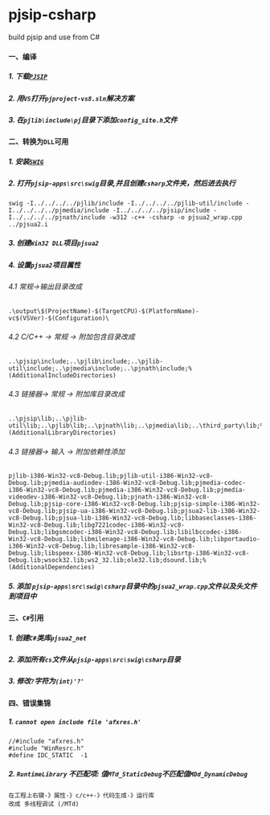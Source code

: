 # pjsip-csharp
build pjsip and use from C#

#### 一、编译
##### 1.	下载[`PJSIP`](http://www.pjsip.org/download.htm)
##### 2.	用`VS`打开`pjproject-vs8.sln`解决方案
##### 3.	在`pjlib\include\pj`目录下添加`config_site.h`文件

#### 二、转换为`DLL`可用
##### 1. 安装[`SWIG`](http://swig.org/)
##### 2. 打开`pjsip-apps\src\swig`目录,并且创建`csharp`文件夹，然后进去执行
```
swig -I../../../../pjlib/include -I../../../../pjlib-util/include -I../../../../pjmedia/include -I../../../../pjsip/include -I../../../../pjnath/include -w312 -c++ -csharp -o pjsua2_wrap.cpp ../pjsua2.i
```
##### 3. 创建`Win32 DLL`项目`pjsua2`
##### 4. 设置`pjsua2`项目属性
###### 4.1 常规->输出目录改成
```
.\output\$(ProjectName)-$(TargetCPU)-$(PlatformName)-vc$(VSVer)-$(Configuration)\
```
###### 4.2 C/C++ -> 常规 -> 附加包含目录改成
```
..\pjsip\include;..\pjlib\include;..\pjlib-util\include;..\pjmedia\include;..\pjnath\include;%(AdditionalIncludeDirectories)
```
###### 4.3 链接器-> 常规 ->  附加库目录改成
```
..\pjsip\lib;..\pjlib-util\lib;..\pjlib\lib;..\pjnath\lib;..\pjmedia\lib;..\third_party\lib;%(AdditionalLibraryDirectories)
```
###### 4.3 链接器-> 输入 -> 附加依赖性添加
```
pjlib-i386-Win32-vc8-Debug.lib;pjlib-util-i386-Win32-vc8-Debug.lib;pjmedia-audiodev-i386-Win32-vc8-Debug.lib;pjmedia-codec-i386-Win32-vc8-Debug.lib;pjmedia-i386-Win32-vc8-Debug.lib;pjmedia-videodev-i386-Win32-vc8-Debug.lib;pjnath-i386-Win32-vc8-Debug.lib;pjsip-core-i386-Win32-vc8-Debug.lib;pjsip-simple-i386-Win32-vc8-Debug.lib;pjsip-ua-i386-Win32-vc8-Debug.lib;pjsua2-lib-i386-Win32-vc8-Debug.lib;pjsua-lib-i386-Win32-vc8-Debug.lib;libbaseclasses-i386-Win32-vc8-Debug.lib;libg7221codec-i386-Win32-vc8-Debug.lib;libgsmcodec-i386-Win32-vc8-Debug.lib;libilbccodec-i386-Win32-vc8-Debug.lib;libmilenage-i386-Win32-vc8-Debug.lib;libportaudio-i386-Win32-vc8-Debug.lib;libresample-i386-Win32-vc8-Debug.lib;libspeex-i386-Win32-vc8-Debug.lib;libsrtp-i386-Win32-vc8-Debug.lib;wsock32.lib;ws2_32.lib;ole32.lib;dsound.lib;%(AdditionalDependencies)
```
##### 5. 添加 `pjsip-apps\src\swig\csharp`目录中的`pjsua2_wrap.cpp`文件以及头文件到项目中


#### 三、`C#`引用
##### 1. 创建`C#`类库`pjsua2_net`
##### 2. 添加所有`cs`文件从`pjsip-apps\src\swig\csharp`目录
##### 3. 修改`?`字符为`(int)'?'`

#### 四、错误集锦
##### 1. `cannot open include file 'afxres.h'`
```
//#include "afxres.h"
#include "WinResrc.h"
#define IDC_STATIC  -1
```
##### 2. `RuntimeLibrary` 不匹配项: 值`MTd_StaticDebug`不匹配值`MDd_DynamicDebug`
```
在工程上右键-》属性-》c/c++-》代码生成-》运行库
改成 多线程调试 (/MTd)
```
